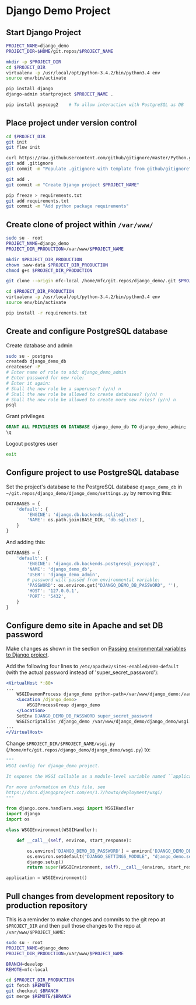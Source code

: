 # Django Demo Project

## Start Django Project

```sh
PROJECT_NAME=django_demo
PROJECT_DIR=$HOME/git.repos/$PROJECT_NAME

mkdir -p $PROJECT_DIR
cd $PROJECT_DIR
virtualenv -p /usr/local/opt/python-3.4.2/bin/python3.4 env
source env/bin/activate

pip install django
django-admin startproject $PROJECT_NAME .

pip install psycopg2    # To allow interaction with PostgreSQL as DB
```

## Place project under version control

```sh
cd $PROJECT_DIR
git init
git flow init

curl https://raw.githubusercontent.com/github/gitignore/master/Python.gitignore > .gitignore
git add .gitignore
git commit -m "Populate .gitignore with template from github/gitignore"

git add .
git commit -m "Create Django project $PROJECT_NAME"

pip freeze > requirements.txt
git add requirements.txt
git commit -m "Add python package requirements"
```

## Create clone of project within `/var/www/`

```sh
sudo su - root
PROJECT_NAME=django_demo
PROJECT_DIR_PRODUCTION=/var/www/$PROJECT_NAME

mkdir $PROJECT_DIR_PRODUCTION
chown :www-data $PROJECT_DIR_PRODUCTION
chmod g+s $PROJECT_DIR_PRODUCTION

git clone --origin mfc-local /home/mfc/git.repos/django_demo/.git $PROJECT_DIR_PRODUCTION

cd $PROJECT_DIR_PRODUCTION
virtualenv -p /usr/local/opt/python-3.4.2/bin/python3.4 env
source env/bin/activate

pip install -r requirements.txt
```

## Create and configure PostgreSQL database

Create database and admin

```sh
sudo su - postgres
createdb django_demo_db
createuser -P
# Enter name of role to add: django_demo_admin
# Enter password for new role: 
# Enter it again: 
# Shall the new role be a superuser? (y/n) n
# Shall the new role be allowed to create databases? (y/n) n
# Shall the new role be allowed to create more new roles? (y/n) n
psql
```

Grant privileges

```sql
GRANT ALL PRIVILEGES ON DATABASE django_demo_db TO django_demo_admin;
\q
```

Logout postgres user

```sh
exit
```

## Configure project to use PostgreSQL database

Set the project's database to the PostgreSQL database `django_demo_db` in `~/git.repos/django_demo/django_demo/settings.py` by removing this:

```python
DATABASES = {
    'default': {
        'ENGINE': 'django.db.backends.sqlite3',
        'NAME': os.path.join(BASE_DIR, 'db.sqlite3'),
    }
}
```

And adding this:

```python
DATABASES = {
    'default': {
        'ENGINE': 'django.db.backends.postgresql_psycopg2',
        'NAME': 'django_demo_db',
        'USER': 'django_demo_admin',
        # password will passed from environmental variable:
        'PASSWORD': os.environ.get("DJANGO_DEMO_DB_PASSWORD", ''),
        'HOST': '127.0.0.1',
        'PORT': '5432', 
    }   
}      
```

## Configure demo site in Apache and set DB password

Make changes as shown in the section on [Passing environmental variables to Django project](django-env-vars.md).

Add the following four lines to `/etc/apache2/sites-enabled/000-default` (with the actual password instead of 'super_secret_password'):

```apache
<VirtualHost *:80>
...
    WSGIDaemonProcess django_demo python-path=/var/www/django_demo:/var/www/django_demo/env/lib/python3.4/site-packages
    <Location /django_demo>
        WSGIProcessGroup django_demo
    </Location>
    SetEnv DJANGO_DEMO_DB_PASSWORD super_secret_password
    WSGIScriptAlias /django_demo /var/www/django_demo/django_demo/wsgi.py
...
</VirtualHost>
```

Change `$PROJECT_DIR/$PROJECT_NAME/wsgi.py` (`/home/mfc/git.repos/django_demo/django_demo/wsgi.py`) to:

```python
"""
WSGI config for django_demo project.

It exposes the WSGI callable as a module-level variable named ``application``.

For more information on this file, see
https://docs.djangoproject.com/en/1.7/howto/deployment/wsgi/
"""

from django.core.handlers.wsgi import WSGIHandler
import django
import os

class WSGIEnvironment(WSGIHandler):

    def __call__(self, environ, start_response):

        os.environ['DJANGO_DEMO_DB_PASSWORD'] = environ['DJANGO_DEMO_DB_PASSWORD']
        os.environ.setdefault("DJANGO_SETTINGS_MODULE", "django_demo.settings")
        django.setup()
        return super(WSGIEnvironment, self).__call__(environ, start_response)

application = WSGIEnvironment()
```

## Pull changes from development repository to production repository

This is a reminder to make changes and commits to the git repo at `$PROJECT_DIR` and then pull those changes to the repo at `/var/www/$PROJECT_NAME`:

```sh
sudo su - root
PROJECT_NAME=django_demo
PROJECT_DIR_PRODUCTION=/var/www/$PROJECT_NAME

BRANCH=develop
REMOTE=mfc-local

cd $PROJECT_DIR_PRODUCTION
git fetch $REMOTE
git checkout $BRANCH
git merge $REMOTE/$BRANCH
```
